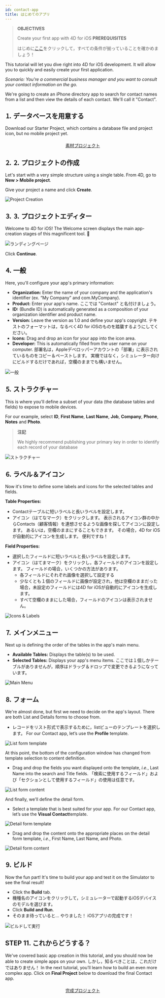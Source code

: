 ```yaml
---
id: contact-app
title: はじめてのアプリ
---
```



> **OBJECTIVES**
> 
> Create your first app with 4D for iOS
> **PREREQUISITES**
> 
> はじめに[ここ](prerequisites.html)をクリックして，すべての条件が揃っていることを確かめましょう！

This tutorial will let you dive right into 4D for iOS development. It will allow you to quickly and easily create your first application.

*Scenario: You're a commercial business manager and you want to consult your contact information on the go.*

We're going to create an iPhone directory app to search for contact names from a list and then view the details of each contact. We'll call it "Contact".

## ⒈ データベースを用意する
Download our Starter Project, which contains a database file and project icon, but no mobile project yet.

<div markdown="1" style="text-align: center; margin-top: 20px">

<a class="button"
href="https://github.com/4d-go-mobile/tutorial-ContactApp/archive/acbb699c3c9d9edd3a8bbb715e87c17140b7e15f.zip">素材プロジェクト</a>
</div>

## ⒉ ⒉ プロジェクトの作成

Let's start with a very simple structure using a single table. From 4D, go to **New > Mobile project**.

Give your project a name and click **Create**.

![Project Creation](assets/en/contact-app/Project-creation-4D-for-iOS.png)

## ⒊ ⒊ プロジェクトエディター

Welcome to 4D for iOS! The Welcome screen displays the main app-creation stages of this magnificent tool. 🙂

![ランディングページ](assets/en/contact-app/Welcome-Screen-4D-for-iOS.png)

Click **Continue**.

## ⒋ 一般

Here, you'll configure your app's primary information:

* **Organization:** Enter the name of your company and the application's identifier (ex. “My Company” and com.MyCompany).
* **Product:** Enter your app's name. ここでは "Contact" と名付けましょう。
* **ID:** (Bundle ID) is automatically generated as a composition of your organization identifier and product name.
* **Version:** Leave the version as 1.0 and define your app's copyright. テキストのフォーマットは，なるべく4D for iOSのものを踏襲するようにしてください。
* **Icons:** Drag and drop an icon for your app into the icon area.
* **Developer:** This is automatically filled from the user name on your computer. 部署名は，Appleデベロッパーアカウントの「部署」に表示されているものをコピー＆ペーストします。 実機ではなく，シミュレーター向けにビルドするだけであれば，空欄のままでも構いません。

![一般](assets/en/contact-app/Contact-app-general-section-4D-for-iOS.png)

## ⒌ ストラクチャー

This is where you'll define a subset of your data (the database tables and fields) to expose to mobile devices.

For our example, select **ID**, **First Name**, **Last Name**, **Job**, **Company**, **Phone**, **Notes** and **Photo**.

> **注記**
> 
> We highly recommend publishing your primary key in order to identify each record of your database


![ストラクチャー](assets/en/contact-app/Contact-app-structure-section-4D-for-iOS.png)

## ⒍ ラベル＆アイコン

Now it's time to define some labels and icons for the selected tables and fields.

**Table Properties:**

* Contactテーブルに短いラベルと長いラベルを設定します。
* アイコン（はてなマーク）をクリックします。 表示されるアイコン群の中からContacts（顧客情報）を連想させるような画像を探してアイコンに設定します。 あるいは，空欄のままにすることもできます。 その場合，4D for iOSが自動的にアイコンを生成します。 便利ですね！

**Field Properties:**

* 選択したフィールドに短いラベルと長いラベルを設定します。
* アイコン（はてまマーク）をクリックし，各フィールドのアイコンを設定します。 フィールドの場合，いくつかの方法があります。
    * 各フィールドにそれぞれ画像を選択して設定する
    * 少なくとも１個のフィールドに画像が設定され，他は空欄のままだった場合，未設定のフィールドには4D for iOSが自動的にアイコンを生成します。
    * すべて空欄のままにした場合，フィールドのアイコンは表示されません。

![Icons & Labels](assets/en/contact-app/Contact-app-icons-labels-section-4D-for-iOS.png)

## ⒎ メインメニュー

Next up is defining the order of the tables in the app's main menu.

* **Available Tables:** Displays the table(s) to be used.
* **Selected Tables:** Displays your app's menu items. ここでは１個しかテーブルがありませんが，順序はドラッグ＆ドロップで変更できるようになっています。

![Main Menu](assets/en/contact-app/Contact-app-main-menu-section-4D-for-iOS.png)

## ⒏ フォーム

We're almost done, but first we need to decide on the app's layout. There are both List and Details forms to choose from.

* レコードをリスト形式で表示するために，listビューのテンプレートを選択します。 For our Contact app, let’s use the **Profile** template.

![List form template](assets/en/contact-app/ListformTemplate-form-section-4D-for-iOS.png)

At this point, the bottom of the configuration window has changed from template selection to content definition.

* Drag and drop the fields you want displayed onto the template, <i>i.e.</i>, Last Name into the search and Title fields. 「検索に使用するフィールド」および「セクションとして使用するフィールド」の使用は任意です。

![List form content](assets/en/contact-app/ListformContent-form-section-4D-for-iOS.png)

And finally, we'll define the detail form.

* Select a template that is best suited for your app. For our Contact app, let’s use the **Visual Contact**template.

![Detail form template](assets/en/contact-app/DetailformTemplate-form-section-4D-for-iOS.png)


* Drag and drop the content onto the appropriate places on the detail form template, <i>i.e.</i>, First Name, Last Name, and Photo.

![Detail form content](assets/en/contact-app/DetailformContent-form-section-4D-for-iOS.png)

## ⒐ ビルド

Now the fun part! It's time to build your app and test it on the Simulator to see the final result!

* Click the **Build** tab.
* 機種名のアイコンをクリックして，シミュレーターで起動するiOSデバイスのモデルを選びます。
* Click  **Build and Run**.
* そのまま待っていると… やりました！ iOSアプリの完成です！

![ビルドして実行](assets/en/contact-app/Build-the-app-simulator.png)

## STEP 11. これからどうする？

We've covered basic app creation in this tutorial, and you should now be able to create simple apps on your own. しかし，知るべきことは，これだけではありません！ In the next tutorial, you’ll learn how to build an even more complex app. Click on **Final Project** below to download the final Contact app.

<div markdown="1" style="text-align: center; margin-top: 20px; margin-bottom: 20px">
<a class="button"
href="https://github.com/4d-go-mobile/tutorial-ContactApp/releases/latest/download/tutorial-ContactApp.zip">完成プロジェクト</a>
</div>
